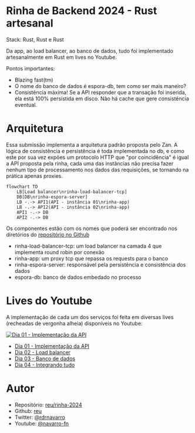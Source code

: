 # Rinha de Backend 2024 - Rust artesanal

Stack: Rust, Rust e Rust

Da app, ao load balancer, ao banco de dados, tudo foi implementado artesanalmente em Rust em lives no Youtube.

Pontos importantes:
- Blazing fast(tm)
- O nome do banco de dados é espora-db, tem como ser mais maneiro?
- Consistência máxima! Se a API responder que a transação foi inserida, ela está 100% persistida em disco. Não há cache que gere consistência eventual.

# Arquitetura

Essa submissão implementa a arquitetura padrão proposta pelo Zan. A lógica de consistência e persistência é toda implementada no db, e como este por sua
vez expões um protocolo HTTP que "por coincidência" é igual a API proposta pela rinha, cada uma das instâncias não precisa fazer nenhum tipo de processamento
nos dados das requisições, se tornando na prática apenas proxies.

```mermaid
flowchart TD
    LB[Load balancer\nrinha-load-balancer-tcp]
    DB[DB\nrinha-espora-server]
    LB -.-> API1(API - instância 01\nrinha-app)
    LB -.-> API2(API - instância 02\nrinha-app)
    API1 -.-> DB
    API2 -.-> DB
```

Os componentes estão com os nomes que poderá ser encontrado nos diretórios do [repositório no Github](https://github.com/reu/rinha-2024)
- rinha-load-balancer-tcp: um load balancer na camada 4 que implementa round robin por conexão
- rinha-app: um proxy tcp que repassa os requests para o banco
- rinha-espora-server: responsável pela persistência e consistência dos dados
- espora-db: banco de dados embedado no processo

# Lives do Youtube

A implementação de cada um dos serviços foi feita em diversas lives (recheadas de vergonha alheia) disponíveis no Youtube:

[![Dia 01 - Implementação da API](https://i.ytimg.com/vi/sCWggMruZXg/hqdefault.jpg?sqp=-oaymwEcCNACELwBSFXyq4qpAw4IARUAAIhCGAFwAcABBg==&rs=AOn4CLDp2kjQqqugq0Dg_RQ7HP1qPmCkUQ)](https://www.youtube.com/watch?v=wbaw3bBMBag)
- [Dia 01 - Implementação da API](https://www.youtube.com/watch?v=wbaw3bBMBag)
- [Dia 02 - Load balancer](https://www.youtube.com/watch?v=hbUuXZMPggM)
- [Dia 03 - Banco de dados](https://www.youtube.com/watch?v=vI5vdnPvoE4)
- [Dia 04 - Integrando tudo](https://www.youtube.com/watch?v=sCWggMruZXg)

# Autor

- Repositório: [reu/rinha-2024](https://github.com/reu/rinha-2024)
- Github: [reu](https://github.com/reu)
- Twitter: [@rdrnavarro](https://twitter.com/rdrnavarro)
- Youtube: [@navarro-fn](https://www.youtube.com/channel/UCvZ7yS8QJBdSmNWzFSKKAOA)
